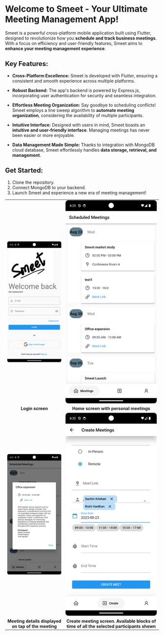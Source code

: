 # **Welcome to Smeet - Your Ultimate Meeting Management App!**

Smeet is a powerful cross-platform mobile application built using Flutter, designed to revolutionize how you **schedule and track business meetings**. With a focus on efficiency and user-friendly features, Smeet aims to **enhance your meeting management experience**.

## **Key Features:**

- **Cross-Platform Excellence:** Smeet is developed with Flutter, ensuring a consistent and smooth experience across multiple platforms.

- **Robust Backend:** The app's backend is powered by Express.js, incorporating user authentication for security and seamless integration.

- **Effortless Meeting Organization:** Say goodbye to scheduling conflicts! Smeet employs a line sweep algorithm to **automate meeting organization**, considering the availability of multiple participants.

- **Intuitive Interface:** Designed with users in mind, Smeet boasts an **intuitive and user-friendly interface**. Managing meetings has never been easier or more enjoyable.

- **Data Management Made Simple:** Thanks to integration with MongoDB cloud database, Smeet effortlessly handles **data storage, retrieval, and management**.

## **Get Started:**

1. Clone the repository.
2. Connect MongoDB to your backend.
3. Launch Smeet and experience a new era of meeting management!

<div align="center">
  <table>
    <tr>
      <td align="center">
        <a href="login.png" target="_blank" rel="noopener noreferrer">
          <img src="login.png" alt="Login Screenshot" width="300"/>
        </a>
      </td>
      <td align="center">
        <a href="home.png" target="_blank" rel="noopener noreferrer">
          <img src="home.png" alt="Home Screenshot" width="300"/>
        </a>
      </td>
    </tr>
    <tr>
      <td align="center"><b>Login screen</b></td>
      <td align="center"><b>Home screen with personal meetings</b></td>
    </tr>
    <tr>
      <td align="center">
        <a href="meetDetails.png" target="_blank" rel="noopener noreferrer">
          <img src="meetDetails.png" alt="Meet Details Screenshot" width="300"/>
        </a>
      </td>
      <td align="center">
        <a href="createMeet.png" target="_blank" rel="noopener noreferrer">
          <img src="createMeet.png" alt="Create Meet Screenshot" width="300"/>
        </a>
      </td>
    </tr>
    <tr>
      <td align="center"><b>Meeting details displayed on tap of the meeting</b></td>
      <td align="center"><b>Create meeting screen. Available blocks of time of all the selected participants shown</b></td>
    </tr>
  </table>
</div>
